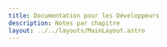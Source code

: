 ```yaml
---
title: Documentation pour les Développeurs
description: Notes par chapitre
layout: ../../layouts/MainLayout.astro
---
```


